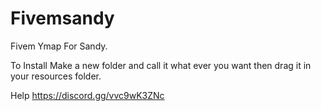 # Fivemsandy
Fivem Ymap For Sandy.

To Install Make a new folder and call it what ever you want then drag it in your resources folder.


Help https://discord.gg/vvc9wK3ZNc



